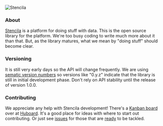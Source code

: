 ![Stencila](http://static.stenci.la/img/logo-name-400x88.png)

### About

[Stencila](http://stenci.la) is a platform for doing stuff with data.
This is the open source library for the platform.
We're too busy coding to write much more about it than that.
But, as the library matures, what we mean by "doing stuff" should become clear.

### Versioning

It is still very early days so the API will change frequently.
We are using [sematic version numbers](http://semver.org/) so versions like "0.y.z" indicate that the library is still in initial development phase.
Don't rely on API stability until the release of version 1.0.0.

### Contributing

We appreciate any help with Stencila development! There's a [Kanban board](https://huboard.com/stencila/stencila/beta) over at [Huboard](https://huboard.com/stencila/stencila/beta). It's a good place for ideas with where to start out contributing. Or just see [issues](https://github.com/stencila/stencila/issues) for those that are [ready](https://github.com/stencila/stencila/issues?labels=1+-+Ready&page=1&state=open) to be tackled.
